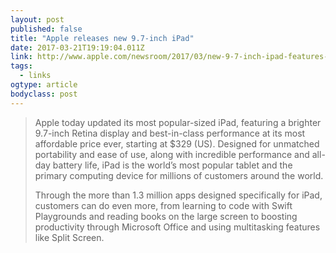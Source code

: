 ```yaml
---
layout: post 
published: false 
title: "Apple releases new 9.7-inch iPad" 
date: 2017-03-21T19:19:04.011Z 
link: http://www.apple.com/newsroom/2017/03/new-9-7-inch-ipad-features-stunning-retina-display-and-incredible-performance.html 
tags:
  - links
ogtype: article 
bodyclass: post 
---
```


> Apple today updated its most popular-sized iPad, featuring a brighter 9.7-inch Retina display and best-in-class performance at its most affordable price ever, starting at $329 (US). Designed for unmatched portability and ease of use, along with incredible performance and all-day battery life, iPad is the world’s most popular tablet and the primary computing device for millions of customers around the world. 
> 
> Through the more than 1.3 million apps designed specifically for iPad, customers can do even more, from learning to code with Swift Playgrounds and reading books on the large screen to boosting productivity through Microsoft Office and using multitasking features like Split Screen. 